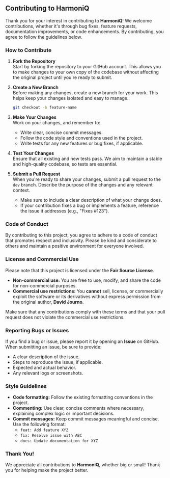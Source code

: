 ## Contributing to HarmoniQ

Thank you for your interest in contributing to **HarmoniQ**! We welcome contributions, whether it's through bug fixes, feature requests, documentation improvements, or code enhancements. By contributing, you agree to follow the guidelines below.

### How to Contribute

1. **Fork the Repository**  
   Start by forking the repository to your GitHub account. This allows you to make changes to your own copy of the codebase without affecting the original project until you're ready to submit.

2. **Create a New Branch**  
   Before making any changes, create a new branch for your work. This helps keep your changes isolated and easy to manage.

   ```bash
   git checkout -b feature-name
   ```

3. **Make Your Changes**  
   Work on your changes, and remember to:
   - Write clear, concise commit messages.
   - Follow the code style and conventions used in the project.
   - Write tests for any new features or bug fixes, if applicable.

4. **Test Your Changes**  
   Ensure that all existing and new tests pass. We aim to maintain a stable and high-quality codebase, so tests are essential.

5. **Submit a Pull Request**  
   When you're ready to share your changes, submit a pull request to the `dev` branch. Describe the purpose of the changes and any relevant context.

   - Make sure to include a clear description of what your change does.
   - If your contribution fixes a bug or implements a feature, reference the issue it addresses (e.g., "Fixes #123").

### Code of Conduct

By contributing to this project, you agree to adhere to a code of conduct that promotes respect and inclusivity. Please be kind and considerate to others and maintain a positive environment for everyone involved.

### License and Commercial Use

Please note that this project is licensed under the **Fair Source License**.

- **Non-commercial use:** You are free to use, modify, and share the code for non-commercial purposes.
- **Commercial use restrictions:** You **cannot** sell, license, or commercially exploit the software or its derivatives without express permission from the original author, **David Journo**.

Make sure that any contributions comply with these terms and that your pull request does not violate the commercial use restrictions.

### Reporting Bugs or Issues

If you find a bug or issue, please report it by opening an **Issue** on GitHub. When submitting an issue, be sure to provide:

- A clear description of the issue.
- Steps to reproduce the issue, if applicable.
- Expected and actual behavior.
- Any relevant logs or screenshots.

### Style Guidelines

- **Code formatting:** Follow the existing formatting conventions in the project.
- **Commenting:** Use clear, concise comments where necessary, explaining complex logic or important decisions.
- **Commit messages:** Keep commit messages meaningful and concise. Use the following format:
  - `feat: Add feature XYZ`
  - `fix: Resolve issue with ABC`
  - `docs: Update documentation for XYZ`

### Thank You!

We appreciate all contributions to **HarmoniQ**, whether big or small! Thank you for helping make the project better.
